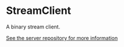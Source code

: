 # StreamClient
A binary stream client.  
  
[See the server repository for more information](https://github.com/KDIo3/StreamServer)
